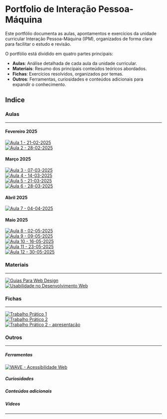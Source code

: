 # Portfolio de Interação Pessoa-Máquina

Este portfólio documenta as aulas, apontamentos e exercícios da unidade curricular Interação Pessoa-Máquina (IPM), organizados de forma clara para facilitar o estudo e revisão.

O portfólio está dividido em quatro partes principais:

- **Aulas**: Análise detalhada de cada aula da unidade curricular.
- **Materiais**: Resumo dos principais conteúdos teóricos abordados.
- **Fichas**: Exercícios resolvidos, organizados por temas.
- **Outros**: Ferramentas, curiosidades e conteúdos adicionais para expandir o conhecimento.

## Indice

### Aulas

---

#### Fevereiro 2025

[![Aula 1 - 21-02-2025](https://img.shields.io/badge/Aula%201-21--02--2025-blue?style=for-the-badge)](aulas/21-02-2025.md) <br/>
[![Aula 2 - 28-02-2025](https://img.shields.io/badge/Aula%202-28--02--2025-blue?style=for-the-badge)](aulas/28-02-2025.md) <br/>

#### Março 2025

[![Aula 3 - 07-03-2025](https://img.shields.io/badge/Aula%203-07--03--2025-blue?style=for-the-badge)](aulas/07-03-2025.md) <br/>
[![Aula 4 - 14-03-2025](https://img.shields.io/badge/Aula%204-14--03--2025-blue?style=for-the-badge)](aulas/14-03-2025.md) <br/>
[![Aula 5 - 21-03-2025](https://img.shields.io/badge/Aula%205-21--03--2025-blue?style=for-the-badge)](aulas/21-03-2025.md) <br/>
[![Aula 6 - 28-03-2025](https://img.shields.io/badge/Aula%206-28--03--2025-blue?style=for-the-badge)](aulas/28-03-2025.md) <br/>

#### Abril 2025

[![Aula 7 - 04-04-2025](https://img.shields.io/badge/Aula%207-04--04--2025-blue?style=for-the-badge)](aulas/04-04-2025.md) <br/>

#### Maio 2025

[![Aula 8 - 02-05-2025](https://img.shields.io/badge/Aula%208-02--05--2025-blue?style=for-the-badge)](aulas/02-05-2025.md) <br/>
[![Aula 9 - 09-05-2025](https://img.shields.io/badge/Aula%209-09--05--2025-blue?style=for-the-badge)](aulas/09-05-2025.md) <br/>
[![Aula 10 - 16-05-2025](https://img.shields.io/badge/Aula%2010-16--05--2025-blue?style=for-the-badge)](aulas/16-05-2025.md) <br/>
[![Aula 11 - 23-05-2025](https://img.shields.io/badge/Aula%2011-23--05--2025-blue?style=for-the-badge)](aulas/23-05-2025.md) <br/>
[![Aula 12 - 30-05-2025](https://img.shields.io/badge/Aula%2012-30--05--2025-blue?style=for-the-badge)](aulas/30-05-2025.md) <br/>


### Materiais

---

[![Guias Para Web Design](https://img.shields.io/badge/Guias%20para%20Web%20Design-28A745?style=for-the-badge)](materiais/M_1.pdf) <br>
[![Usabilidade no Desenvolvimento Web](https://img.shields.io/badge/Usabilidade%20no%20Desenvolvimento%20Web-28A745?style=for-the-badge)](materiais/M_2.pdf) <br>



### Fichas

---

[![Trabalho Prático 1](https://img.shields.io/badge/Trabalho%20Prático%201-orange?style=for-the-badge)](fichas/trabalho_pratico_1.pdf) <br>
[![Trabalho Prático 2](https://img.shields.io/badge/Trabalho%20Prático%202-orange?style=for-the-badge)](fichas/trabalho_pratico_2.pdf) <br>
[![Trabalho Prático 2 - apresentação](https://img.shields.io/badge/Trabalho%20Prático%202--apresentação-orange?style=for-the-badge)](fichas/trabalho_pratico_2_apresentacao.pdf) <br>

### Outros

---
##### Ferramentas
[![WAVE - Acessibilidade Web](https://img.shields.io/badge/WAVE%20-%20Acessibilidade%20Web-purple?style=for-the-badge)](https://wave.webaim.org/)

##### Curiosidades

##### Conteúdos adicionais

##### Videos 


---
